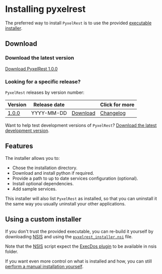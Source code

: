 # Installing pyxelrest

The preferred way to install `PyxelRest` is to use the provided [executable installer](#download).

## Download

### Download the latest version

[Download PyxelRest 1.0.0](https://raw.githubusercontent.com/Colin-b/pyxelrest/master/pyxelrest_installer.exe)

### Looking for a specific release?

`PyxelRest` releases by version number:

| Version | Release date | | Click for more |
|------|-------------|-------------|-------------|
| [1.0.0](https://raw.githubusercontent.com/Colin-b/pyxelrest/v1.0.0/pyxelrest_installer.exe) | YYYY-MM-DD | [Download](https://raw.githubusercontent.com/Colin-b/pyxelrest/v1.0.0/pyxelrest_installer.exe) | [Changelog](../../CHANGELOG.md#100---YYYY-MM-DD) |

Want to help test development versions of `PyxelRest`?
[Download the latest development version](https://raw.githubusercontent.com/Colin-b/pyxelrest/develop/pyxelrest_installer.exe).

## Features

The installer allows you to:
 * Chose the installation directory.
 * Download and install python if required.
 * Provide a path to up to date services configuration (optional).
 * Install optional dependencies.
 * Add sample services.

This installer will also list `PyxelRest` as installed, so that you can uninstall it the same way you usually uninstall your other applications.

## Using a custom installer

If you don't trust the provided executable, you can re-build it yourself by downloading [NSIS](https://nsis.sourceforge.io/Main_Page) and using the [`pyxelrest_installer.nsi`](https://raw.githubusercontent.com/Colin-b/pyxelrest/master/pyxelrest_installer.nsi) file.

Note that the [NSIS](https://nsis.sourceforge.io/Main_Page) script expect the [ExecDos plugin](https://nsis.sourceforge.io/ExecDos_plug-in) to be available in nsis folder.

If you want even more control on what is installed and how, you can still [perform a manual installation yourself](/docs/installation/custom.md).
